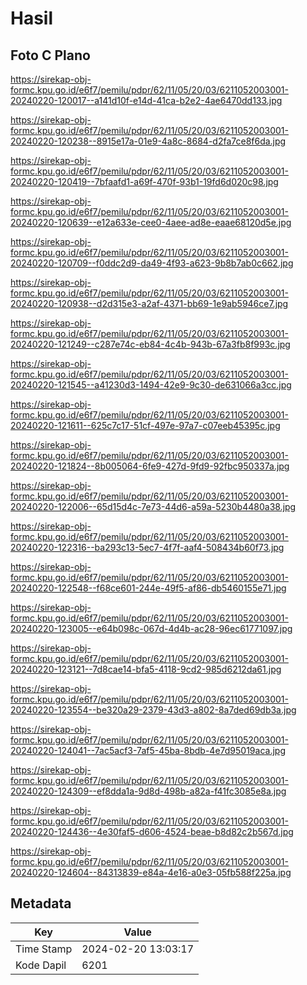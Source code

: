 # Hasil

## Foto C Plano

https://sirekap-obj-formc.kpu.go.id/e6f7/pemilu/pdpr/62/11/05/20/03/6211052003001-20240220-120017--a141d10f-e14d-41ca-b2e2-4ae6470dd133.jpg

https://sirekap-obj-formc.kpu.go.id/e6f7/pemilu/pdpr/62/11/05/20/03/6211052003001-20240220-120238--8915e17a-01e9-4a8c-8684-d2fa7ce8f6da.jpg

https://sirekap-obj-formc.kpu.go.id/e6f7/pemilu/pdpr/62/11/05/20/03/6211052003001-20240220-120419--7bfaafd1-a69f-470f-93b1-19fd6d020c98.jpg

https://sirekap-obj-formc.kpu.go.id/e6f7/pemilu/pdpr/62/11/05/20/03/6211052003001-20240220-120639--e12a633e-cee0-4aee-ad8e-eaae68120d5e.jpg

https://sirekap-obj-formc.kpu.go.id/e6f7/pemilu/pdpr/62/11/05/20/03/6211052003001-20240220-120709--f0ddc2d9-da49-4f93-a623-9b8b7ab0c662.jpg

https://sirekap-obj-formc.kpu.go.id/e6f7/pemilu/pdpr/62/11/05/20/03/6211052003001-20240220-120938--d2d315e3-a2af-4371-bb69-1e9ab5946ce7.jpg

https://sirekap-obj-formc.kpu.go.id/e6f7/pemilu/pdpr/62/11/05/20/03/6211052003001-20240220-121249--c287e74c-eb84-4c4b-943b-67a3fb8f993c.jpg

https://sirekap-obj-formc.kpu.go.id/e6f7/pemilu/pdpr/62/11/05/20/03/6211052003001-20240220-121545--a41230d3-1494-42e9-9c30-de631066a3cc.jpg

https://sirekap-obj-formc.kpu.go.id/e6f7/pemilu/pdpr/62/11/05/20/03/6211052003001-20240220-121611--625c7c17-51cf-497e-97a7-c07eeb45395c.jpg

https://sirekap-obj-formc.kpu.go.id/e6f7/pemilu/pdpr/62/11/05/20/03/6211052003001-20240220-121824--8b005064-6fe9-427d-9fd9-92fbc950337a.jpg

https://sirekap-obj-formc.kpu.go.id/e6f7/pemilu/pdpr/62/11/05/20/03/6211052003001-20240220-122006--65d15d4c-7e73-44d6-a59a-5230b4480a38.jpg

https://sirekap-obj-formc.kpu.go.id/e6f7/pemilu/pdpr/62/11/05/20/03/6211052003001-20240220-122316--ba293c13-5ec7-4f7f-aaf4-508434b60f73.jpg

https://sirekap-obj-formc.kpu.go.id/e6f7/pemilu/pdpr/62/11/05/20/03/6211052003001-20240220-122548--f68ce601-244e-49f5-af86-db5460155e71.jpg

https://sirekap-obj-formc.kpu.go.id/e6f7/pemilu/pdpr/62/11/05/20/03/6211052003001-20240220-123005--e64b098c-067d-4d4b-ac28-96ec61771097.jpg

https://sirekap-obj-formc.kpu.go.id/e6f7/pemilu/pdpr/62/11/05/20/03/6211052003001-20240220-123121--7d8cae14-bfa5-4118-9cd2-985d6212da61.jpg

https://sirekap-obj-formc.kpu.go.id/e6f7/pemilu/pdpr/62/11/05/20/03/6211052003001-20240220-123554--be320a29-2379-43d3-a802-8a7ded69db3a.jpg

https://sirekap-obj-formc.kpu.go.id/e6f7/pemilu/pdpr/62/11/05/20/03/6211052003001-20240220-124041--7ac5acf3-7af5-45ba-8bdb-4e7d95019aca.jpg

https://sirekap-obj-formc.kpu.go.id/e6f7/pemilu/pdpr/62/11/05/20/03/6211052003001-20240220-124309--ef8dda1a-9d8d-498b-a82a-f41fc3085e8a.jpg

https://sirekap-obj-formc.kpu.go.id/e6f7/pemilu/pdpr/62/11/05/20/03/6211052003001-20240220-124436--4e30faf5-d606-4524-beae-b8d82c2b567d.jpg

https://sirekap-obj-formc.kpu.go.id/e6f7/pemilu/pdpr/62/11/05/20/03/6211052003001-20240220-124604--84313839-e84a-4e16-a0e3-05fb588f225a.jpg


## Metadata

| Key        | Value               |
| ---------- | ------------------- |
| Time Stamp | 2024-02-20 13:03:17 |
| Kode Dapil | 6201                |



